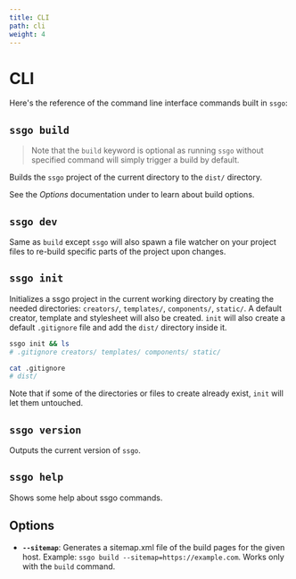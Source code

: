 ```yaml
---
title: CLI
path: cli
weight: 4
---
```


# CLI

Here's the reference of the command line interface commands built in `ssgo`:

## `ssgo build`

> Note that the `build` keyword is optional as running `ssgo` without specified command will simply trigger a build by default.

Builds the `ssgo` project of the current directory to the `dist/` directory.

See the _Options_ documentation under to learn about build options.

## `ssgo dev`

Same as `build` except `ssgo` will also spawn a file watcher on your project files to re-build specific parts of the project upon changes.

## `ssgo init`

Initializes a ssgo project in the current working directory by creating the needed directories: `creators/`, `templates/`, `components/`, `static/`. A default creator, template and stylesheet will also be created.
`init` will also create a default `.gitignore` file and add the `dist/` directory inside it.

```bash
ssgo init && ls
# .gitignore creators/ templates/ components/ static/

cat .gitignore
# dist/
```

Note that if some of the directories or files to create already exist, `init` will let them untouched.

## `ssgo version`

Outputs the current version of `ssgo`.

## `ssgo help`

Shows some help about ssgo commands.

## Options

- **`--sitemap`**: Generates a sitemap.xml file of the build pages for the given host. Example: `ssgo build --sitemap=https://example.com`. Works only with the `build` command.
